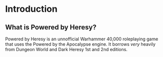 <!-- Do NOT edit this file directly. It is compiled from pages in the "source" directory. -->
# <a class="anchor-from-text" id="introduction"></a>Introduction

## <a class="anchor-from-text" id="what-is-powered-by-heresy"></a>What is Powered by Heresy?

Powered by Heresy is an unnofficial Warhammer 40,000 roleplaying game that uses the Powered by the Apocalypse engine. It borrows _very_ heavily from Dungeon World and Dark Heresy 1st and 2nd editions.